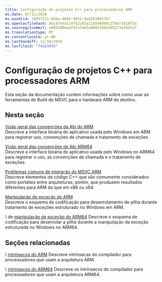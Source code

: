 ```yaml
---
title: Configuração de projetos C++ para processadores ARM
ms.date: 07/11/2018
ms.assetid: 3d95f221-656a-480d-9651-9ad263895747
ms.openlocfilehash: 0dc87e9a119f82c03a11dde0d90c27de71618f5a
ms.sourcegitcommit: e805200eaef4fe7a65a00051bbd305273af94fe7
ms.translationtype: MT
ms.contentlocale: pt-BR
ms.lasthandoff: 11/18/2019
ms.locfileid: "74163435"
---
```

# <a name="configure-c-projects-for-arm-processors"></a>Configuração de projetos C++ para processadores ARM

Esta seção da documentação contém informações sobre como usar as ferramentas de Build do MSVC para o hardware ARM de destino.

## <a name="in-this-section"></a>Nesta seção

[Visão geral das convenções da Abi do ARM](overview-of-arm-abi-conventions.md)\
Descreve a interface binária do aplicativo usada pelo Windows em ARM para registrar uso, convenções de chamada e tratamento de exceções.

[Visão geral das convenções da Abi ARM64](arm64-windows-abi-conventions.md)\
Descreve a interface binária do aplicativo usada pelo Windows no ARM64 para registrar o uso, as convenções de chamada e o tratamento de exceções.

[Problemas comuns de migração do MSVC ARM](common-visual-cpp-arm-migration-issues.md)\
Descreve elementos de código C++ que são comumente considerados como portáteis entre arquiteturas, porém, que produzem resultados diferentes para ARM do que em x86 ou x64.

[Manipulação de exceção do ARM](arm-exception-handling.md)\
Descreve o esquema de codificação para desenrolamento de pilha durante tratamento de exceções estruturado no Windows em ARM.

\ de [manipulação de exceção do ARM64](arm64-exception-handling.md)
Descreve o esquema de codificação para desenrolar a pilha durante a manipulação de exceção estruturada no Windows no ARM64.

## <a name="related-sections"></a>Seções relacionadas

\ [intrínsecos do ARM](../intrinsics/arm-intrinsics.md)
Descreve intrínsecas do compilador para processadores que usam a arquitetura ARM.

\ [intrínsecos do ARM64](../intrinsics/arm-intrinsics.md)
Descreve os intrínsecos do compilador para processadores que usam a arquitetura ARM64.
